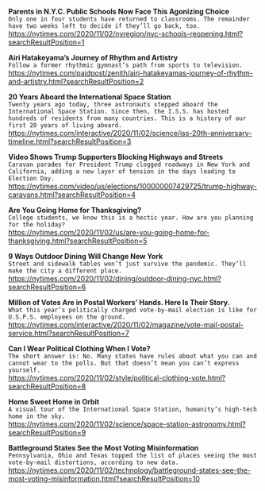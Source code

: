 **Parents in N.Y.C. Public Schools Now Face This Agonizing Choice**\
`Only one in four students have returned to classrooms. The remainder have two weeks left to decide if they’ll go back, too.`\
https://nytimes.com/2020/11/02/nyregion/nyc-schools-reopening.html?searchResultPosition=1

**Airi Hatakeyama’s Journey of Rhythm and Artistry**\
`Follow a former rhythmic gymnast’s path from sports to television.`\
https://nytimes.com/paidpost/zenith/airi-hatakeyamas-journey-of-rhythm-and-artistry.html?searchResultPosition=2

**20 Years Aboard the International Space Station**\
`Twenty years ago today, three astronauts stepped aboard the International Space Station. Since then, the I.S.S. has hosted hundreds of residents from many countries. This is a history of our first 20 years of living aboard.`\
https://nytimes.com/interactive/2020/11/02/science/iss-20th-anniversary-timeline.html?searchResultPosition=3

**Video Shows Trump Supporters Blocking Highways and Streets**\
`Caravan parades for President Trump clogged roadways in New York and California, adding a new layer of tension in the days leading to Election Day.`\
https://nytimes.com/video/us/elections/100000007429725/trump-highway-caravans.html?searchResultPosition=4

**Are You Going Home for Thanksgiving?**\
`College students, we know this is a hectic year. How are you planning for the holiday?`\
https://nytimes.com/2020/11/02/us/are-you-going-home-for-thanksgiving.html?searchResultPosition=5

**9 Ways Outdoor Dining Will Change New York**\
`Street and sidewalk tables won’t just survive the pandemic. They’ll make the city a different place.`\
https://nytimes.com/2020/11/02/dining/outdoor-dining-nyc.html?searchResultPosition=6

**Million of Votes Are in Postal Workers’ Hands. Here Is Their Story.**\
`What this year’s politically charged vote-by-mail election is like for U.S.P.S. employees on the ground.`\
https://nytimes.com/interactive/2020/11/02/magazine/vote-mail-postal-service.html?searchResultPosition=7

**Can I Wear Political Clothing When I Vote?**\
`The short answer is: No. Many states have rules about what you can and cannot wear to the polls. But that doesn’t mean you can’t express yourself.`\
https://nytimes.com/2020/11/02/style/political-clothing-vote.html?searchResultPosition=8

**Home Sweet Home in Orbit**\
`A visual tour of the International Space Station, humanity’s high-tech home in the sky.`\
https://nytimes.com/2020/11/02/science/space-station-astronomy.html?searchResultPosition=9

**Battleground States See the Most Voting Misinformation**\
`Pennsylvania, Ohio and Texas topped the list of places seeing the most vote-by-mail distortions, according to new data.`\
https://nytimes.com/2020/11/02/technology/battleground-states-see-the-most-voting-misinformation.html?searchResultPosition=10

